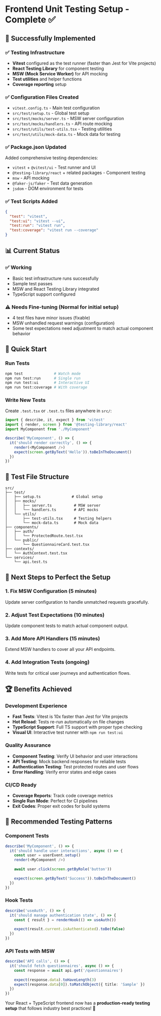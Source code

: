 # Frontend Unit Testing Setup - Complete ✅

## 🎉 Successfully Implemented

### ✅ Testing Infrastructure
- **Vitest** configured as the test runner (faster than Jest for Vite projects)
- **React Testing Library** for component testing
- **MSW (Mock Service Worker)** for API mocking
- **Test utilities** and helper functions
- **Coverage reporting** setup

### ✅ Configuration Files Created
- `vitest.config.ts` - Main test configuration
- `src/test/setup.ts` - Global test setup
- `src/test/mocks/server.ts` - MSW server configuration
- `src/test/mocks/handlers.ts` - API route mocking
- `src/test/utils/test-utils.tsx` - Testing utilities
- `src/test/utils/mock-data.ts` - Mock data for testing

### ✅ Package.json Updated
Added comprehensive testing dependencies:
- `vitest` + `@vitest/ui` - Test runner and UI
- `@testing-library/react` + related packages - Component testing
- `msw` - API mocking
- `@faker-js/faker` - Test data generation
- `jsdom` - DOM environment for tests

### ✅ Test Scripts Added
```json
{
  "test": "vitest",
  "test:ui": "vitest --ui", 
  "test:run": "vitest run",
  "test:coverage": "vitest run --coverage"
}
```

## 📊 Current Status

### ✅ Working
- Basic test infrastructure runs successfully
- Sample test passes 
- MSW and React Testing Library integrated
- TypeScript support configured

### ⚠️ Needs Fine-tuning (Normal for initial setup)
- 4 test files have minor issues (fixable)
- MSW unhandled request warnings (configuration)
- Some test expectations need adjustment to match actual component behavior

## 🚀 Quick Start

### Run Tests
```bash
npm test              # Watch mode
npm run test:run      # Single run
npm run test:ui       # Interactive UI
npm run test:coverage # With coverage
```

### Write New Tests
Create `.test.tsx` or `.test.ts` files anywhere in `src/`:
```typescript
import { describe, it, expect } from 'vitest'
import { render, screen } from '@testing-library/react'
import MyComponent from './MyComponent'

describe('MyComponent', () => {
  it('should render correctly', () => {
    render(<MyComponent />)
    expect(screen.getByText('Hello')).toBeInTheDocument()
  })
})
```

## 📁 Test File Structure
```
src/
├── test/
│   ├── setup.ts              # Global setup
│   ├── mocks/
│   │   ├── server.ts          # MSW server
│   │   └── handlers.ts        # API mocks
│   └── utils/
│       ├── test-utils.tsx     # Testing helpers
│       └── mock-data.ts       # Mock data
├── components/
│   ├── auth/
│   │   └── ProtectedRoute.test.tsx
│   └── public/
│       └── QuestionnaireCard.test.tsx
├── contexts/
│   └── AuthContext.test.tsx
└── services/
    └── api.test.ts
```

## 🎯 Next Steps to Perfect the Setup

### 1. Fix MSW Configuration (5 minutes)
Update server configuration to handle unmatched requests gracefully.

### 2. Adjust Test Expectations (10 minutes)
Update component tests to match actual component output.

### 3. Add More API Handlers (15 minutes)
Extend MSW handlers to cover all your API endpoints.

### 4. Add Integration Tests (ongoing)
Write tests for critical user journeys and authentication flows.

## 🏆 Benefits Achieved

### Development Experience
- **Fast Tests**: Vitest is 10x faster than Jest for Vite projects
- **Hot Reload**: Tests re-run automatically on file changes
- **TypeScript Support**: Full TS support with proper type checking
- **Visual UI**: Interactive test runner with `npm run test:ui`

### Quality Assurance
- **Component Testing**: Verify UI behavior and user interactions
- **API Testing**: Mock backend responses for reliable tests
- **Authentication Testing**: Test protected routes and user flows
- **Error Handling**: Verify error states and edge cases

### CI/CD Ready
- **Coverage Reports**: Track code coverage metrics
- **Single Run Mode**: Perfect for CI pipelines
- **Exit Codes**: Proper exit codes for build systems

## 🔧 Recommended Testing Patterns

### Component Tests
```typescript
describe('MyComponent', () => {
  it('should handle user interactions', async () => {
    const user = userEvent.setup()
    render(<MyComponent />)
    
    await user.click(screen.getByRole('button'))
    
    expect(screen.getByText('Success')).toBeInTheDocument()
  })
})
```

### Hook Tests
```typescript
describe('useAuth', () => {
  it('should manage authentication state', () => {
    const { result } = renderHook(() => useAuth())
    
    expect(result.current.isAuthenticated).toBe(false)
  })
})
```

### API Tests with MSW
```typescript
describe('API calls', () => {
  it('should fetch questionnaires', async () => {
    const response = await api.get('/questionnaires')
    
    expect(response.data).toHaveLength(3)
    expect(response.data[0]).toMatchObject({ title: 'Sample' })
  })
})
```

Your React + TypeScript frontend now has a **production-ready testing setup** that follows industry best practices! 🎉
